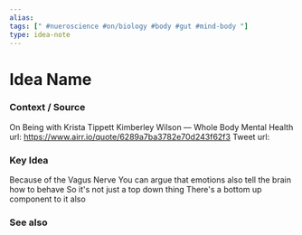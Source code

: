 ```yaml
---
alias: 
tags: [" #nueroscience #on/biology #body #gut #mind-body "]
type: idea-note
---
```

# Idea Name

### Context / Source

On Being with Krista Tippett
Kimberley Wilson — Whole Body Mental Health
url: https://www.airr.io/quote/6289a7ba3782e70d243f62f3
Tweet url: 

### Key Idea

Because of the Vagus Nerve
You can argue that emotions also tell the brain how to behave
So it's not just a top down thing
There's a bottom up component to it also

### See also
